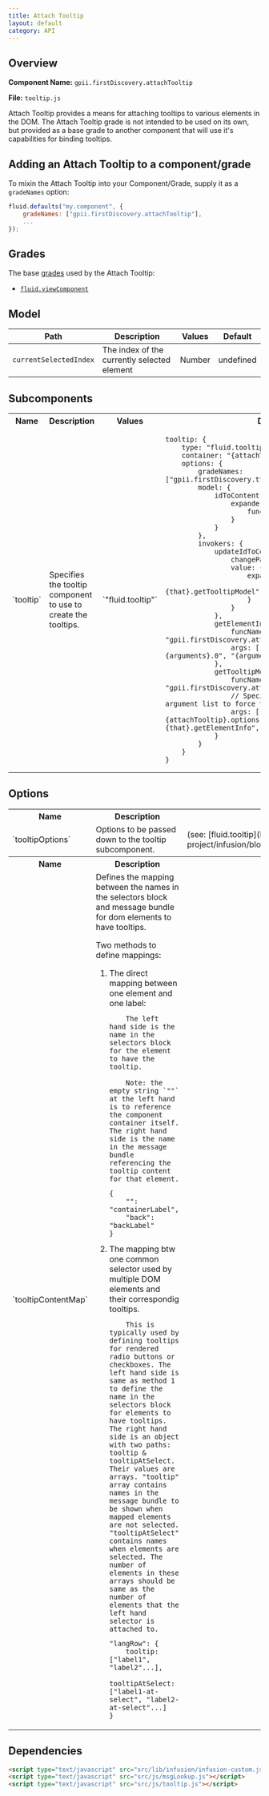 ```yaml
---
title: Attach Tooltip
layout: default
category: API
---
```


## Overview

**Component Name:** `gpii.firstDiscovery.attachTooltip`

**File:** `tooltip.js`

Attach Tooltip provides a means for attaching tooltips to various elements in the DOM.
The Attach Tooltip grade is not intended to be used on its own, but provided as a base grade
to another component that will use it's capabilities for binding tooltips.

## Adding an Attach Tooltip to a component/grade

To mixin the Attach Tooltip into your Component/Grade, supply it as a `gradeNames` option:
```javascript
fluid.defaults("my.component", {
    gradeNames: ["gpii.firstDiscovery.attachTooltip"],
    ...
});
```

## Grades

The base [grades](http://docs.fluidproject.org/infusion/development/ComponentGrades.html)
used by the Attach Tooltip:

* [`fluid.viewComponent`](http://docs.fluidproject.org/infusion/development/ComponentGrades.html)

## Model

| Path   | Description | Values | Default |
|--------|-------------|--------|---------|
| `currentSelectedIndex` |The index of the currently selected element  | Number | undefined |

## Subcomponents

<table>
    <tr><th>Name</th><th>Description</th><th>Values</th><th>Default</th></tr>
    <tr>
        <td>`tooltip`</td>
        <td>Specifies the tooltip component to use to create the tooltips.</td>
        <td>`"fluid.tooltip"`</td>
        <td>
        <pre><code>tooltip: {
    type: "fluid.tooltip",
    container: "{attachTooltip}.container",
    options: {
        gradeNames: ["gpii.firstDiscovery.tts.tooltipHookup"],
        model: {
            idToContent: {
                expander: {
                    func: "{that}.getTooltipModel"
                }
            }
        },
        invokers: {
            updateIdToContent: {
                changePath: "idToContent",
                value: {
                    expander: {
                        funcName: "{that}.getTooltipModel"
                    }
                }
            },
            getElementInfo: {
                funcName: "gpii.firstDiscovery.attachTooltip.getElementInfo",
                args: ["{fluid.messageResolver}", "{arguments}.0", "{arguments}.1"]
            },
            getTooltipModel: {
                funcName: "gpii.firstDiscovery.attachTooltip.getTooltipModel",
                // Specifying each elements in the argument list to force them to resolve.
                args: ["{attachTooltip}.dom", "{attachTooltip}.options.tooltipContentMap", "{that}.getElementInfo", "{attachTooltip}"]
            }
        }
    }
}</code></pre>
        </td>
    </tr>
</table>

## Options

<table>
    <tr><th>Name</th><th>Description</th><th>Values</th><th>Default</th></tr>
    <tr>
        <td>`tooltipOptions`</td>
        <td>Options to be passed down to the tooltip subcomponent.</td>
        <td>(see: [fluid.tooltip](https://github.com/fluid-project/infusion/blob/master/src/components/tooltip/js/Tooltip.js))</td>
        <td>
        <pre><code>tooltipOptions: {}</code></pre>
        </td>
    </tr>
    <tr><th>Name</th><th>Description</th><th>Values</th><th>Default</th></tr>
    <tr>
        <td>`tooltipContentMap`</td>
        <td>Defines the mapping between the names in the selectors block and message bundle for dom elements to have tooltips.

Two methods to define mappings:
<ol>
<li>The direct mapping between one element and one label:

        The left hand side is the name in the selectors block for the element to have the tooltip.

        Note: the empty string `""` at the left hand is to reference the component container itself. The right hand side is the name in the message bundle referencing the tooltip content for that element.
<pre><code>{
    "": "containerLabel",
    "back": "backLabel"
}</code></pre>
</li>
<li>The mapping btw one common selector used by multiple DOM elements and their correspondig tooltips.

        This is typically used by defining tooltips for rendered radio buttons or checkboxes. The left hand side is same as method 1 to define the name in the selectors block for elements to have tooltips. The right hand side is an object with two paths: tooltip & tooltipAtSelect. Their values are arrays. "tooltip" array contains names in the message bundle to be shown when mapped elements are not selected. "tooltipAtSelect" contains names when elements are selected. The number of elements in these arrays should be same as the number of elements that the left hand selector is attached to.
<pre><code>"langRow": {
    tooltip: ["label1", "label2"...],
    tooltipAtSelect: ["label1-at-select", "label2-at-select"...]
}</code></pre>
</li>
</ol>
</td>
        <td></td>
        <td>
        <pre><code>tooltipContentMap: {}</code></pre>
        </td>
    </tr>
</table>

## Dependencies

```html
<script type="text/javascript" src="src/lib/infusion/infusion-custom.js"></script>
<script type="text/javascript" src="src/js/msgLookup.js"></script>
<script type="text/javascript" src="src/js/tooltip.js"></script>
```


